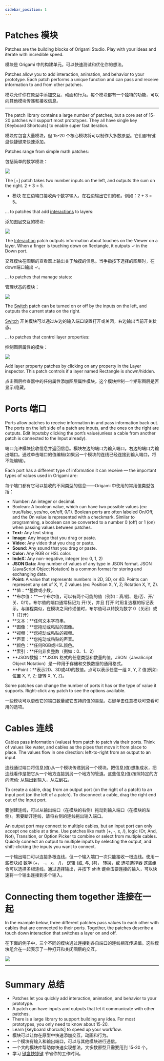 ```yaml
---
sidebar_position: 1
---
```


# Patches 模块

Patches are the building blocks of Origami Studio. Play with your ideas and iterate with incredible speed.

模块是 Origami 中的构建单元。可以快速测试和优化你的想法。

Patches allow you to add interaction, animation, and behavior to your prototype. Each patch performs a unique function and can pass and receive information to and from other patches.

模块允许你在原型中添加交互、动画和行为。每个模块都有一个独特的功能，可以向其他模块传递和接收信息。

------

The patch library contains a large number of patches, but a core set of 15-20 patches will support most prototypes. They all have single key [Keyboard Shortcuts] to enable super fast iteration.

模块库包含大量模块，但 15-20 个核心模块将可以制作大多数原型。它们都有键盘快捷键来快速添加。

Patches range from simple math patches:

包括简单的数学模块：

![](./../../static/img/docs/Patch%20Editor/patches-1.png)

The  [+] patch takes two number inputs on the left, and outputs the sum on the right. 2 + 3 = 5.

- 模块 在左边端口接收两个数字输入，在右边输出它们的和。例如：2 + 3 = 5。

… to patches that add [interactions](./../Interaction/Interaction.md) to layers:

添加图层交互的模块:

![](./../../static/img/docs/Patch%20Editor/patches-2.png)

The [Interaction](./../Interaction/Interaction.md) patch outputs information about touches on the Viewer on a layer. When a finger is touching down on Rectangle, it outputs ✓ in the Down port.

交互模块在图层的查看器上输出关于触摸的信息。当手指按下选择的图层时，在down端口输出 ✓。

… to patches that manage states:

管理状态的模块：

![](./../../static/img/docs/Patch%20Editor/patches-3.png)



The [Switch](./../Utility/Switch.md)  patch can be turned on or off by the inputs on the left, and outputs the current state on the right.

[Switch](./../Utility/Switch.md) 开关模块可以通过左边的输入端口设置打开或关闭，右边输出当前开关状态。

… to patches that control layer properties:

控制图层属性的模块：

![](./../../static/img/docs/Patch%20Editor/patches-4.png)

Add layer property patches by clicking on any property in the Layer inspector. This patch controls if a layer named Rectangle is shown/hidden.

点击图层检查器中的任何属性添加图层属性模块。这个模块控制一个矩形图层是否显示/隐藏。

# Ports 端口

Ports allow patches to receive information in and pass information back out. The ports on the left side of a patch are inputs, and the ones on the right are outputs. Edit Inputsby clicking the port’s value(unless a cable from another patch is connected to the Input already).

端口允许模块接收信息并返回信息。模块左边的端口为输入端口，右边的端口为输出端口。通过单击端口的值编辑(如果另一个模块的连线已经连接到输入端口，将不能编辑)。

Each port has a different type of information it can receive — the important types of values used in Origami are:

每个端口都有它可以接收的不同类型的信息——Origami 中使用的常用值类型包括：

- Number: An integer or decimal.
- Boolean: A boolean value, which can have two possible values (ex: true/false, yes/no, on/off, 0/1). Boolean ports are often labeled On/Off, and the On value is represented with a checkmark. Similar to programming, a boolean can be converted to a number 0 (off) or 1 (on) when passing values between patches.
- **Text:** Any text string.
- **Image:** Any image that you drag or paste.
- **Video:** Any video that you drag or paste.
- **Sound:** Any sound that you drag or paste.
- **Color:** Any RGB or HSL color.
- **IndeX:** Any non-negative, integer (ex: 0, 1, 2)
- **JSON Data:** Any number of values of any type in JSON format. JSON (JavaScript Object Notation) is a common format for storing and exchanging data.
- **Point:** A value that represents numbers in 2D, 3D, or 4D. Points can represent any set of X, Y, Z values (ex: Position X, Y, Z; Rotation X, Y, Z).
- **值：**整数或小数。
- **布尔值：**一个布尔值，可以有两个可能的值（例如：真/假、是/否、开/关、0/1）。布尔值的端口通常标记为 开/关，并且 打开 时用复选框的标记表示。与编程类似，在模块之间传递值时，布尔值可以转换为数字 0（关闭）或 1（打开）
- **文本：**任何文本字符串。
- **图像：**您拖动或粘贴的图像。
- **视频：**您拖动或粘贴的视频。
- **声音：**您拖动或粘贴的声音。
- **颜色：**任何RGB或HSL颜色。
- **索引：**任何非负整数（例如：0、1、2）
- **JSON数据：**JSON 格式的任意类型和数量的值。JSON（JavaScript Object Notation）是一种用于存储和交换数据的通用格式。
- **Point：**表示2D、3D或4D的数值。点可以表示任意一组 X, Y, Z 值(例如:位置 X, Y, Z; 旋转 X, Y, Z)。

Some patches can change the number of ports it has or the type of value it supports. Right-click any patch to see the options available.

一些模块可以更改它的端口数量或它支持的值的类型。右键单击任意模块可查看可用的选项。

# Cables 连线

Cables pass information (values) from patch to patch via their ports. Think of values like water, and cables as the pipes that move it from place to place. The values flow in one direction: left-to-right from an output to an input.

连线通过端口将信息(值)从一个模块传递到另一个模块。把信息(值)想象成水，把连线看作是把它从一个地方连接到另一个地方的管道。这些信息(值)按照特定的方向流动: 从输出到输入，从左到右。

To create a cable, drag from an output port (on the right of a patch) to an input port (on the left of a patch). To disconnect a cable, drag the right end out of the Input port.

要创建连线，可以从输出端口（在模块的右侧）拖动到输入端口（在模块的左侧）。若要断开连线，请将右侧的连线拖出输入端口。

An output port may connect to multiple cables, but an input port can only accept one cable at a time. Use patches like math (+, -, x, /), logic (Or, And, Not), Transition, or Option Picker to combine or select from multiple cables. Quickly connect an output to multiple inputs by selecting the output, and shift-clicking the inputs you want to connect.

一个输出端口可以连接多根连线，但一个输入端口一次只能接收一根连线。使用一些模块如 数学 (+， -， x， /)， 逻辑 (或, 与, 非)， 转换，或 选项选择器 这些组合可以选择多根连线。通过选择输出，并按下 shift 键单击要连接的输入，可以快速将一个输出连接到多个输入。

# Connecting them together 连接在一起

In the example below, three different patches pass values to each other with cables that are connected to their ports. Together, the patches describe a touch down interaction that switches a layer on and off.

在下面的例子中，三个不同的模块通过连接到各自端口的连线相互传递值。这些模块组合在一起表示了一种打开和关闭图层的交互。

![](./../../static/img/docs/Patch%20Editor/patches-5.png)



------

# Summary 总结

- Patches let you quickly add interaction, animation, and behavior to your prototype.
- A patch can have inputs and outputs that let it communicate with other patches.
- There is a large library to support building any idea. For most prototypes, you only need to know about 15-20.
- Learn [keyboard shorcuts]  to speed up your workflow.
- 模块可以让你在原型中快速添加交互，动画和行为。
- 一个模块有输入和输出端口，可以与其他模块进行通信。
- 一个大的模块库帮助你快速实现想法，大多数原型只需要用到 15-20 个。
- 学习 [键盘快捷键](./../Workflow/Keyboard%20Shortcuts.md) 节省你的工作时间。
